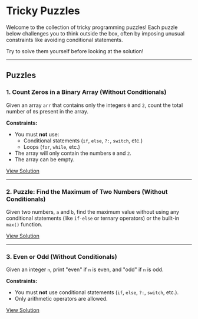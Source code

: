 # Tricky Puzzles

Welcome to the collection of tricky programming puzzles! Each puzzle below challenges you to think outside the box, often by imposing unusual constraints like avoiding conditional statements.

Try to solve them yourself before looking at the solution!

---

## Puzzles

### 1. Count Zeros in a Binary Array (Without Conditionals)

Given an array `arr` that contains only the integers `0` and `2`, count the total number of `0`s present in the array.

**Constraints:**
- You must **not** use:
  - Conditional statements (`if`, `else`, `?:`, `switch`, etc.)
  - Loops (`for`, `while`, etc.)
- The array will only contain the numbers `0` and `2`.
- The array can be empty.

[View Solution](./001_count_no_of_zeros/README.md)

---

### 2. Puzzle: Find the Maximum of Two Numbers (Without Conditionals)

Given two numbers, `a` and `b`, find the maximum value without using any conditional statements (like `if-else` or ternary operators) or the built-in `max()` function.

[View Solution](./002_find-max-without-ifs/README.md)

---

### 3. Even or Odd (Without Conditionals)

Given an integer `n`, print "even" if `n` is even, and "odd" if `n` is odd.

**Constraints:**
- You must **not** use conditional statements (`if`, `else`, `?:`, `switch`, etc.).
- Only arithmetic operators are allowed.

[View Solution](./003_even_or_odd/README.md)
